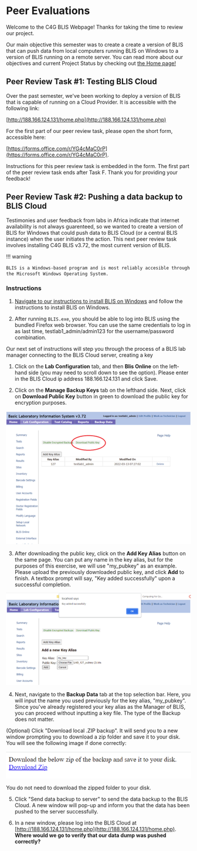 # Peer Evaluations

Welcome to the C4G BLIS Webpage! Thanks for taking the time to review our project.

Our main objective this semester was to create a create a version of BLIS that can push data from local computers running BLIS on Windows to a version of BLIS running on a remote server. You can read more about our objectives and current Project Status by checking out [the Home page!](https://c4g-spr22-blis.github.io)


## Peer Review Task #1: Testing BLIS Cloud

Over the past semester, we've been working to deploy a version of BLIS that is capable of running on a Cloud Provider. It is accessible with the following link:

[http://188.166.124.131/home.php](http://188.166.124.131/home.php) 

For the first part of our peer review task, please open the short form, accessible here:

[https://forms.office.com/r/YG4cMaC0rP](https://forms.office.com/r/YG4cMaC0rP).


Instructions for this peer review task is embedded in the form. The first part of the peer review task ends after Task F. Thank you for providing your feedback!


## Peer Review Task #2: Pushing a data backup to BLIS Cloud

Testimonies and user feedback from labs in Africa indicate that internet availability is not always guarenteed, so we wanted to create a version of BLIS for Windows that could push data to BLIS Cloud (or a central BLIS instance) when the user initiates the action. This next peer review task involves installing C4G BLIS v3.72, the most current version of BLIS.

!!! warning

    BLIS is a Windows-based program and is most reliably accesible through the Microsoft Windows Operating System. 

### Instructions
1. [Navigate to our instructions to install BLIS on Windows](https://c4g-spr22-blis.github.io/developer_documentation/blis_on_windows/) and follow the instructions to install BLIS on Windows.

2. After running `BLIS.exe`, you should be able to log into BLIS using the bundled Firefox web browser. You can use the same credentials to log in as last time, testlab1_admin/admin123 for the username/password combination.

Our next set of instructions will step you through the process of a BLIS lab manager connecting to the BLIS Cloud server, creating a key

1. Click on the **Lab Configuration** tab, and then **Blis Online** on the left-hand side (you may need to scroll down to see the option). Please enter in the BLIS Cloud ip address 188.166.124.131 and click Save.

2. Click on the **Manage Backup Keys** tab on the lefthand side. Next, click on **Download Public Key** button in green to download the public key for encryption purposes.

![download_publickey](images/download_publickey.png)

3. After downloading the public key, click on the **Add Key Alias** button on the same page. You can put any name in the key alias, but for the purposes of this exercise, we will use "my_pubkey" as an example. Please upload the previously downloaded public key, and click **Add** to finish. A textbox prompt will say, "Key added successfully" upon a successful completion.


![successful_key](images/successful_key.png)

4. Next, navigate to the **Backup Data** tab at the top selection bar. Here, you will input the name you used previously for the key alias, "my_pubkey". Since you've already registered your key alias as the Manager of BLIS, you can proceed without inputting a key file. The type of the Backup does not matter.

(Optional) Click "Download local .ZIP backup". It will send you to a new window prompting you to download a zip folder and save it to your disk. You will see the following image if done correctly:

![download_zip](images/download_zip.png)

You do not need to download the zipped folder to your disk. 

5. Click "Send data backup to server" to send the data backup to the BLIS Cloud. A new window will pop-up and inform you that the data has been pushed to the server successfully.

6. In a new window, please log into the BLIS Cloud at [http://188.166.124.131/home.php](http://188.166.124.131/home.php). **Where would we go to verify that our data dump was pushed correctly?**